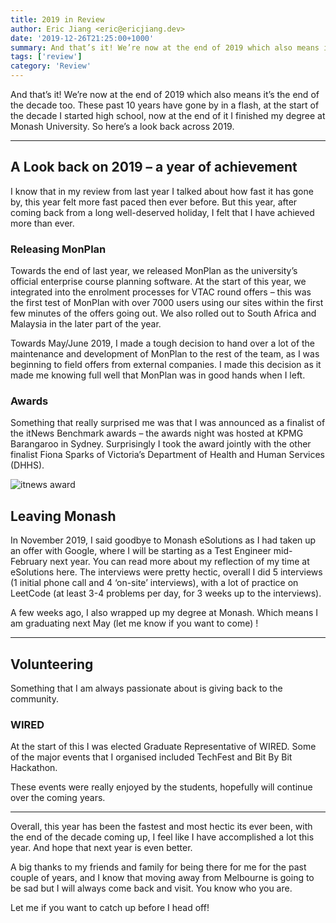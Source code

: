 ```yaml
---
title: 2019 in Review
author: Eric Jiang <eric@ericjiang.dev>
date: '2019-12-26T21:25:00+1000'
summary: And that’s it! We’re now at the end of 2019 which also means it’s the end of the decade too. These past 10 years have gone by in a flash, at the start of the decade I started high school, now at the end of it I finished my degree at Monash University. So here’s a look back across 2019.
tags: ['review']
category: 'Review'
---
```


And that’s it! We’re now at the end of 2019 which also means it’s the end of the decade too. These past 10 years have gone by in a flash, at the start of the decade I started high school, now at the end of it I finished my degree at Monash University. So here’s a look back across 2019.

---

## A Look back on 2019 – a year of achievement

I know that in my review from last year I talked about how fast it has gone by, this year felt more fast paced then ever before. But this year, after coming back from a long well-deserved holiday, I felt that I have achieved more than ever.

### Releasing MonPlan

Towards the end of last year, we released MonPlan as the university’s official enterprise course planning software. At the start of this year, we integrated into the enrolment processes for VTAC round offers – this was the first test of MonPlan with over 7000 users using our sites within the first few minutes of the offers going out. We also rolled out to South Africa and Malaysia in the later part of the year.

Towards May/June 2019, I made a tough decision to hand over a lot of the maintenance and development of MonPlan to the rest of the team, as I was beginning to field offers from external companies. I made this decision as it made me knowing full well that MonPlan was in good hands when I left.

### Awards

Something that really surprised me was that I was announced as a finalist of the itNews Benchmark awards – the awards night was hosted at KPMG Barangaroo in Sydney. Surprisingly I took the award jointly with the other finalist Fiona Sparks of Victoria’s Department of Health and Human Services (DHHS).

![itnews award](/images/blog/2019-in-review/banner.jpg)

## Leaving Monash

In November 2019, I said goodbye to Monash eSolutions as I had taken up an offer with Google, where I will be starting as a Test Engineer mid-February next year. You can read more about my reflection of my time at eSolutions here. The interviews were pretty hectic, overall I did 5 interviews (1 initial phone call and 4 ‘on-site’ interviews), with a lot of practice on LeetCode (at least 3-4 problems per day, for 3 weeks up to the interviews).

A few weeks ago, I also wrapped up my degree at Monash. Which means I am graduating next May (let me know if you want to come) !

---

## Volunteering

Something that I am always passionate about is giving back to the community.

### WIRED

At the start of this I was elected Graduate Representative of WIRED. Some of the major events that I organised included TechFest and Bit By Bit Hackathon.

These events were really enjoyed by the students, hopefully will continue over the coming years.

---

Overall, this year has been the fastest and most hectic its ever been, with the end of the decade coming up, I feel like I have accomplished a lot this year. And hope that next year is even better.

A big thanks to my friends and family for being there for me for the past couple of years, and I know that moving away from Melbourne is going to be sad but I will always come back and visit. You know who you are.

Let me if you want to catch up before I head off!
